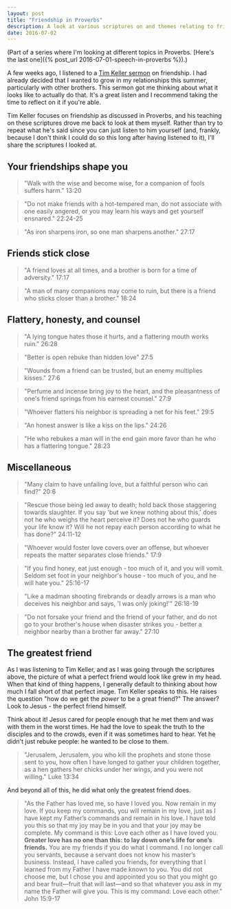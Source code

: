 ```yaml
---
layout: post
title: "Friendship in Proverbs"
description: A look at various scriptures on and themes relating to friendship in Proverbs.
date: 2016-07-02
---
```


(Part of a series where I'm looking at different topics in Proverbs. [Here's the last one]({% post_url 2016-07-01-speech-in-proverbs %}).)

A few weeks ago, I listened to a [Tim Keller sermon](https://www.youtube.com/watch?v=8Tc4VIQrXdE) on friendship. I had already decided that I wanted to grow in my relationships this summer, particularly with other brothers. This sermon got me thinking about what it looks like to actually do that. It's a great listen and I recommend taking the time to reflect on it if you're able.

Tim Keller focuses on friendship as discussed in Proverbs, and his teaching on these scriptures drove me back to look at them myself. Rather than try to repeat what he's said since you can just listen to him yourself (and, frankly, because I don't think I could do so this long after having listened to it), I'll share the scriptures I looked at.

## Your friendships shape you
> "Walk with the wise and become wise, for a companion of fools suffers harm." 13:20


> "Do not make friends with a hot-tempered man, do not associate with one easily angered, or you may learn his ways and get yourself ensnared." 22:24-25


> "As iron sharpens iron, so one man sharpens another." 27:17

## Friends stick close

> "A friend loves at all times, and a brother is born for a time of adversity." 17:17


> "A man of many companions may come to ruin, but there is a friend who sticks closer than a brother." 18:24


## Flattery, honesty, and counsel

> "A lying tongue hates those it hurts, and a flattering mouth works ruin." 26:28


> "Better is open rebuke than hidden love" 27:5


> "Wounds from a friend can be trusted, but an enemy multiplies kisses." 27:6


> "Perfume and incense bring joy to the heart, and the pleasantness of one's friend springs from his earnest counsel." 27:9


> "Whoever flatters his neighbor is spreading a net for his feet." 29:5


> "An honest answer is like a kiss on the lips." 24:26


> "He who rebukes a man will in the end gain more favor than he who has a flattering tongue." 28:23


## Miscellaneous


> "Many claim to have unfailing love, but a faithful person who can find?" 20:6


> "Rescue those being led away to death; hold back those staggering towards slaughter. If you say 'but we knew nothing about this,' does not he who weighs the heart perceive it? Does not he who guards your life know it? Will he not repay each person according to what he has done?" 24:11-12



> "Whoever would foster love covers over an offense, but whoever repeats the matter separates close friends." 17:9

> "If you find honey, eat just enough - too much of it, and you will vomit. Seldom set foot in your neighbor's house - too much of you, and he will hate you." 25:16-17


> "Like a madman shooting firebrands or deadly arrows is a man who deceives his neighbor and says, 'I was only joking!'" 26:18-19


> "Do not forsake your friend and the friend of your father, and do not go to your brother's house when disaster strikes you - better a neighbor nearby than a brother far away." 27:10



## The greatest friend
As I was listening to Tim Keller, and as I was going through the scriptures above, the picture of what a perfect friend would look like grew in my head. When that kind of thing happens, I generally default to thinking about how much I fall short of that perfect image. Tim Keller speaks to this. He raises the question "how do we get the *power* to be a great friend?" The answer? Look to Jesus - the perfect friend himself.

Think about it! Jesus cared for people enough that he met them and was with them in the worst times. He had the love to speak the truth to the disciples and to the crowds, even if it was sometimes hard to hear. Yet he didn't just rebuke people: he wanted to be close to them. 

> "Jerusalem, Jerusalem, you who kill the prophets and stone those sent to you, how often I have longed to gather your children together, as a hen gathers her chicks under her wings, and you were not willing." Luke 13:34 

And beyond all of this, he did what only the greatest friend does. 

> "As the Father has loved me, so have I loved you. Now remain in my love. If you keep my commands, you will remain in my love, just as I have kept my Father’s commands and remain in his love. I have told you this so that my joy may be in you and that your joy may be complete. My command is this: Love each other as I have loved you. **Greater love has no one than this: to lay down one’s life for one’s friends.** You are my friends if you do what I command. I no longer call you servants, because a servant does not know his master’s business. Instead, I have called you friends, for everything that I learned from my Father I have made known to you. You did not choose me, but I chose you and appointed you so that you might go and bear fruit—fruit that will last—and so that whatever you ask in my name the Father will give you. This is my command: Love each other." John 15:9-17